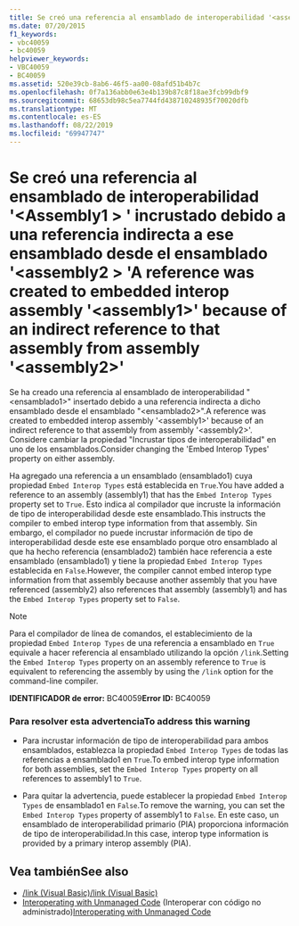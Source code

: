 ```yaml
---
title: Se creó una referencia al ensamblado de interoperabilidad '<assembly1>' incrustado debido a una referencia indirecta a dicho ensamblado desde el ensamblado '<assembly2>'
ms.date: 07/20/2015
f1_keywords:
- vbc40059
- bc40059
helpviewer_keywords:
- VBC40059
- BC40059
ms.assetid: 520e39cb-8ab6-46f5-aa00-08afd51b4b7c
ms.openlocfilehash: 0f7a136abb0e63e4b139b87c8f18ae3fcb99dbf9
ms.sourcegitcommit: 68653db98c5ea7744fd438710248935f70020dfb
ms.translationtype: MT
ms.contentlocale: es-ES
ms.lasthandoff: 08/22/2019
ms.locfileid: "69947747"
---
```

# <a name="a-reference-was-created-to-embedded-interop-assembly-assembly1-because-of-an-indirect-reference-to-that-assembly-from-assembly-assembly2"></a><span data-ttu-id="b8291-102">Se creó una referencia al ensamblado de interoperabilidad '\<Assembly1 > ' incrustado debido a una referencia indirecta a ese ensamblado desde el ensamblado '\<assembly2 > '</span><span class="sxs-lookup"><span data-stu-id="b8291-102">A reference was created to embedded interop assembly '\<assembly1>' because of an indirect reference to that assembly from assembly '\<assembly2>'</span></span>
<span data-ttu-id="b8291-103">Se ha creado una referencia al ensamblado de interoperabilidad "\<ensamblado1>" insertado debido a una referencia indirecta a dicho ensamblado desde el ensamblado "\<ensamblado2>".</span><span class="sxs-lookup"><span data-stu-id="b8291-103">A reference was created to embedded interop assembly '\<assembly1>' because of an indirect reference to that assembly from assembly '\<assembly2>'.</span></span> <span data-ttu-id="b8291-104">Considere cambiar la propiedad "Incrustar tipos de interoperabilidad" en uno de los ensamblados.</span><span class="sxs-lookup"><span data-stu-id="b8291-104">Consider changing the 'Embed Interop Types' property on either assembly.</span></span>  
  
 <span data-ttu-id="b8291-105">Ha agregado una referencia a un ensamblado (ensamblado1) cuya propiedad `Embed Interop Types` está establecida en `True`.</span><span class="sxs-lookup"><span data-stu-id="b8291-105">You have added a reference to an assembly (assembly1) that has the `Embed Interop Types` property set to `True`.</span></span> <span data-ttu-id="b8291-106">Esto indica al compilador que incruste la información de tipo de interoperabilidad desde este ensamblado.</span><span class="sxs-lookup"><span data-stu-id="b8291-106">This instructs the compiler to embed interop type information from that assembly.</span></span> <span data-ttu-id="b8291-107">Sin embargo, el compilador no puede incrustar información de tipo de interoperabilidad desde este ese ensamblado porque otro ensamblado al que ha hecho referencia (ensamblado2) también hace referencia a este ensamblado (ensamblado1) y tiene la propiedad `Embed Interop Types` establecida en `False`.</span><span class="sxs-lookup"><span data-stu-id="b8291-107">However, the compiler cannot embed interop type information from that assembly because another assembly that you have referenced (assembly2) also references that assembly (assembly1) and has the `Embed Interop Types` property set to `False`.</span></span>  
  
> [!NOTE]
> <span data-ttu-id="b8291-108">Para el compilador de línea de comandos, el establecimiento de la propiedad `Embed Interop Types` de una referencia a ensamblado en `True` equivale a hacer referencia al ensamblado utilizando la opción `/link`.</span><span class="sxs-lookup"><span data-stu-id="b8291-108">Setting the `Embed Interop Types` property on an assembly reference to `True` is equivalent to referencing the assembly by using the `/link` option for the command-line compiler.</span></span>  
  
 <span data-ttu-id="b8291-109">**IDENTIFICADOR de error:** BC40059</span><span class="sxs-lookup"><span data-stu-id="b8291-109">**Error ID:** BC40059</span></span>  
  
### <a name="to-address-this-warning"></a><span data-ttu-id="b8291-110">Para resolver esta advertencia</span><span class="sxs-lookup"><span data-stu-id="b8291-110">To address this warning</span></span>  
  
- <span data-ttu-id="b8291-111">Para incrustar información de tipo de interoperabilidad para ambos ensamblados, establezca la propiedad `Embed Interop Types` de todas las referencias a ensamblado1 en `True`.</span><span class="sxs-lookup"><span data-stu-id="b8291-111">To embed interop type information for both assemblies, set the `Embed Interop Types` property on all references to assembly1 to `True`.</span></span>  
  
- <span data-ttu-id="b8291-112">Para quitar la advertencia, puede establecer la propiedad `Embed Interop Types` de ensamblado1 en `False`.</span><span class="sxs-lookup"><span data-stu-id="b8291-112">To remove the warning, you can set the `Embed Interop Types` property of assembly1 to `False`.</span></span> <span data-ttu-id="b8291-113">En este caso, un ensamblado de interoperabilidad primario (PIA) proporciona información de tipo de interoperabilidad.</span><span class="sxs-lookup"><span data-stu-id="b8291-113">In this case, interop type information is provided by a primary interop assembly (PIA).</span></span>  
  
## <a name="see-also"></a><span data-ttu-id="b8291-114">Vea también</span><span class="sxs-lookup"><span data-stu-id="b8291-114">See also</span></span>

- [<span data-ttu-id="b8291-115">/link (Visual Basic)</span><span class="sxs-lookup"><span data-stu-id="b8291-115">/link (Visual Basic)</span></span>](../../../visual-basic/reference/command-line-compiler/link.md)
- <span data-ttu-id="b8291-116">[Interoperating with Unmanaged Code](../../../framework/interop/index.md) (Interoperar con código no administrado)</span><span class="sxs-lookup"><span data-stu-id="b8291-116">[Interoperating with Unmanaged Code](../../../framework/interop/index.md)</span></span>
